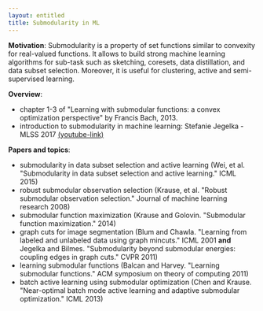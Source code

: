 ```yaml
---
layout: entitled
title: Submodularity in ML
---
```


**Motivation**: Submodularity is a property of set functions similar to convexity for real-valued functions. It allows to build strong machine learning algorithms for sub-task such as sketching, coresets, data distillation, and data subset selection. Moreover, it is useful for clustering, active and semi-supervised learning.

**Overview**:

- chapter 1-3 of "Learning with submodular functions: a convex optimization perspective" by Francis Bach, 2013.
- introduction to submodularity in machine learning: Stefanie Jegelka - MLSS 2017 [(youtube-link)](https://www.youtube.com/watch?v=umA8QzY5C54)

**Papers and topics**:

- submodularity in data subset selection and active learning (Wei, et al. "Submodularity in data subset selection and active learning." ICML 2015)
- robust submodular observation selection (Krause, et al. "Robust submodular observation selection." Journal of machine learning research 2008)
- submodular function maximization (Krause and Golovin. "Submodular function maximization." 2014)
- graph cuts for image segmentation (Blum and Chawla. "Learning from labeled and unlabeled data using graph mincuts." ICML 2001 **and** Jegelka and Bilmes. "Submodularity beyond submodular energies: coupling edges in graph cuts." CVPR 2011)
- learning submodular functions (Balcan and Harvey. "Learning submodular functions." ACM symposium on theory of computing 2011)
- batch active learning using submodular optimization (Chen and Krause. "Near-optimal batch mode active learning and adaptive submodular optimization." ICML 2013)
